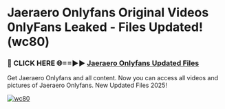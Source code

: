 # Jaeraero Onlyfans Original Videos 0nlyFans Leaked - Files Updated! (wc80)

<h3>🔴 CLICK HERE 🌐==►► <a href="https://tinyurl.com/ehrbuxhb" rel="nofollow">Jaeraero Onlyfans Updated Files</a></h3>

Get Jaeraero Onlyfans and all content. Now you can access all videos and pictures of Jaeraero Onlyfans. New Updated Files 2025!

[![wc80](https://i.imgur.com/lVYEuWS.gif)](https://tinyurl.com/ehrbuxhb)
